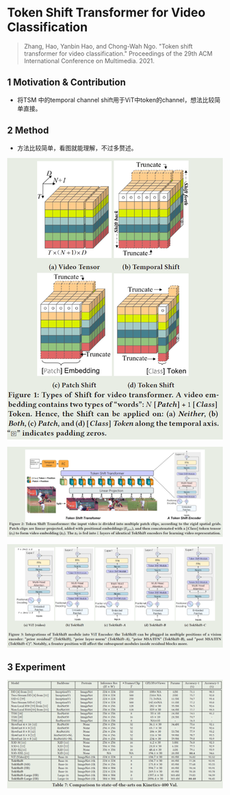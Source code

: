 # Token Shift Transformer for Video Classification

> Zhang, Hao, Yanbin Hao, and Chong-Wah Ngo. "Token shift transformer for video classification." Proceedings of the 29th ACM International Conference on Multimedia. 2021.

## 1 Motivation & Contribution

- 将TSM 中的temporal channel shift用于ViT中token的channel，想法比较简单直接。

## 2 Method

- 方法比较简单，看图就能理解，不过多赘述。

![1](images/TokenShift_1.png)

![2](images/TokenShift_2.png)

![3](images/TokenShift_3.png)

## 3 Experiment

![4](images/TokenShift_4.png)
